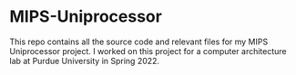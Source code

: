 # MIPS-Uniprocessor

This repo contains all the source code and relevant files for my MIPS Uniprocessor project. 
I worked on this project for a computer architecture lab at Purdue University in Spring 2022.
